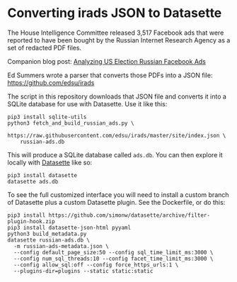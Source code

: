 # Converting irads JSON to Datasette

The House Intelligence Committee released 3,517 Facebook ads that were
reported to have been bought by the Russian Internet Research Agency as a set
of redacted PDF files.

Companion blog post: [Analyzing US Election Russian Facebook Ads](https://simonwillison.net/2018/Aug/6/russian-facebook-ads/)

Ed Summers wrote a parser that converts those PDFs into a JSON file:
https://github.com/edsu/irads

The script in this repository downloads that JSON file and converts it into a
SQLite database for use with Datasette. Use it like this:

    pip3 install sqlite-utils
    python3 fetch_and_build_russian_ads.py \
        https://raw.githubusercontent.com/edsu/irads/master/site/index.json \
        russian-ads.db

This will produce a SQLite database called `ads.db`. You can then explore it
locally with [Datasette](https://github.com/simonw/datasette) like so:

    pip3 install datasette
    datasette ads.db

To see the full customized interface you will need to install a custom branch of
Datasette plus a custom Datasette plugin. See the Dockerfile, or do this:

    pip3 install https://github.com/simonw/datasette/archive/filter-plugin-hook.zip
    pip3 install datasette-json-html pyyaml
    python3 build_metadata.py
    datasette russian-ads.db \
      -m russian-ads-metadata.json \
      --config default_page_size:50 --config sql_time_limit_ms:3000 \
      --config num_sql_threads:10 --config facet_time_limit_ms:3000 \
      --config allow_sql:off --config force_https_urls:1 \
      --plugins-dir=plugins --static static:static
